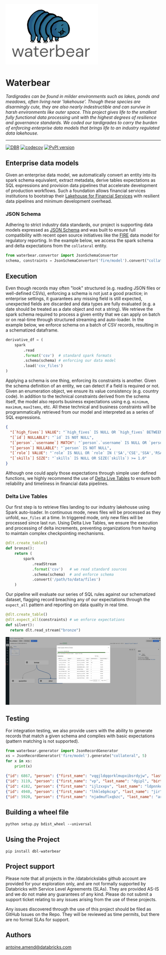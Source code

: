 <p align="left">
  <img src="images/waterbear.png" width="300px"/>
</p>

# Waterbear

*Tardigrades can be found in milder environments such as lakes, ponds and meadows, often living near 'lakehouse'. 
Though these species are disarmingly cute, they are also nearly indestructible and can survive in harsh 
environments like outer space. This project gives life to the smallest fully functional data processing unit with the 
highest degrees of resilience and governance standards. We coded our tardigrades to carry the burden of 
enforcing enterprise data models that brings life to an industry regulated data lakehouse.*

___

[![DBR](https://img.shields.io/badge/DBR-9.1_ML-green)]()
[![codecov](https://codecov.io/gh/databrickslabs/waterbear/branch/master/graph/badge.svg)](https://codecov.io/gh/databrickslabs/watergrade)
[![PyPI version](https://badge.fury.io/py/dbl-waterbear.svg)](https://badge.fury.io/py/dbl-waterbear)

## Enterprise data models

Given an enterprise data model, we automatically convert an entity into its spark schema equivalent, extract metadata, 
derive tables expectations as SQL expressions and provision data pipelines that accelerate development of production 
workflows. Such a foundation allows financial services institutions to bootstrap their 
[Lakehouse for Financial Services](https://databricks.com/solutions/industries/financial-services) with 
resilient data pipelines and minimum development overhead. 

### JSON Schema

Adhering to strict industry data standards, our project is supporting data models expressed as 
[JSON Schema](https://json-schema.org/) and was built to ensure full compatibility with recent open source initiatives 
like the [FIRE](https://suade.org/fire/manifesto/) data model for regulatory reporting.
In the example below, we access the spark schema and delta expectations from the `collateral` entity.

```python
from waterbear.convertor import JsonSchemaConvertor
schema, constraints = JsonSchemaConvertor('fire/model').convert("collateral")
```

## Execution

Even though records may often "look" structured (e.g. reading JSON files or well-defined CSVs), 
enforcing a schema is not just a good practice; in enterprise settings, it guarantees any missing field is still 
expected, unexpected fields are discarded and data types are fully evaluated (e.g. a date should be treated as a date 
object and not a string). We retrieve the spark schema required to process a given entity that we can apply on batch 
or on real-time through structured streaming and auto-loader. In the example below, we enforce schema on a batch of 
CSV records, resulting in a schematized dataframe.

```python
derivative_df = (
    spark
        .read
        .format('csv')  # standard spark formats
        .schema(schema) # enforcing our data model
        .load('csv_files')
)
```

Applying a schema is one thing, enforcing its constraints is another. Given the schema definition of an entity, 
we can detect if a field is required or not. Given an enumeration object, we ensure its value consistency 
(e.g. country code). In addition to the technical constraints derived from the schema itself, the model also reports 
business expectations using e.g. `minimum`, `maximum`, `maxItems`, etc. 
All these technical and business constraints will be programmatically retrieved from our model and interpreted 
as a series of SQL expressions.

```json
{
  "[`high_fives`] VALUE": "`high_fives` IS NULL OR `high_fives` BETWEEN 1.0 AND 300.0",
  "[`id`] NULLABLE": "`id` IS NOT NULL",
  "[`person`.`username`] MATCH": "`person`.`username` IS NULL OR `person`.`username` RLIKE '^[a-z0-9]{2,}$'",
  "[`person`] NULLABLE": "`person` IS NOT NULL",
  "[`role`] VALUE": "`role` IS NULL OR `role` IN ('SA','CSE','SSA','RSA')",
  "[`skills`] SIZE": "`skills` IS NULL OR SIZE(`skills`) >= 1.0"
}
```

Although one could apply those expectations through simple user defined functions, we highly recommend
the use of [Delta Live Tables](https://databricks.com/product/delta-live-tables) to ensure both reliability and 
timeliness in financial data pipelines.

### Delta Live Tables

Our first step is to retrieve files landing to our industry lakehouse using Spark auto-loader. 
In continuous mode, news files will be processed as they unfold, `max_files` at a time. 
In triggered mode, only new files will be processed since last run. 
Using Delta Live Tables, we ensure the execution and processing of delta increments, preventing organizations 
from having to maintain complex checkpointing mechanisms.

```python
@dlt.create_table()
def bronze():
    return (
        spark
            .readStream
            .format('csv')   # we read standard sources
            .schema(schema)  # and enforce schema
            .convert('/path/to/data/files')
    )
```

Our pipeline will evaluate our series of SQL rules against our schematized dataset, 
flagging record breaching any of our expectations through the `expect_all` pattern and reporting on data quality 
in real time. 

```python
@dlt.create_table()
@dlt.expect_all(constraints) # we enforce expectations
def silver():
  return dlt.read_stream("bronze")
```

![](images/pipeline_processing.png)

## Testing

For integration testing, we also provide users with the ability to generate records that match a given schema and 
complies with basic expectations (pattern matching is not supported).

```python
from waterbear.generator import JsonRecordGenerator
xs = JsonRecordGenerator('fire/model').generate("collateral", 5)
for x in xs:
    print(x)
```

```json
{"id": 6867, "person": {"first_name": "vqgjldqqorklmupxibsrdyjw", "last_name": "vtsnbjuscbkvxyfdxrb", "birth_date": "2001-07-21"}, "skills": ["R"]}
{"id": 3119, "person": {"first_name": "vp", "last_name": "dgipl", "birth_date": "1972-03-23"}, "high_fives": 71, "skills": ["SCALA"]}
{"id": 4182, "person": {"first_name": "ijlzxxpv", "last_name": "ldpnnkohf", "birth_date": "1982-11-10"}, "joined_date": "2018-06-29", "skills": ["R"]}
{"id": 4940, "person": {"first_name": "lhklebpkcxp", "last_name": "jir", "birth_date": "1998-01-06"}, "high_fives": 213, "skills": ["SQL"], "role": "RSA"}
{"id": 5920, "person": {"first_name": "njadmuflxqbzc", "last_name": "arggdbaynulumrchreblfvxfe", "birth_date": "1997-06-26", "username": "snuafihfatyf"}, "high_fives": 105, "skills": ["PYTHON"], "role": "SA"}
```

## Building a wheel file

```shell
python setup.py bdist_wheel --universal
```

## Using the Project

```shell
pip install dbl-waterbear
```

## Project support
Please note that all projects in the /databrickslabs github account are provided for your exploration only, and are not formally supported by Databricks with Service Level Agreements (SLAs). They are provided AS-IS and we do not make any guarantees of any kind. Please do not submit a support ticket relating to any issues arising from the use of these projects.

Any issues discovered through the use of this project should be filed as GitHub Issues on the Repo. They will be reviewed as time permits, but there are no formal SLAs for support.

## Authors
<antoine.amend@databricks.com>
